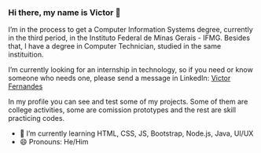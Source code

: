 ### Hi there, my name is Victor 👋
I’m in the process to get a Computer Information Systems degree, currently in the third period, in the Instituto Federal de Minas Gerais - IFMG. Besides that, I have a degree in Computer Technician, studied in the same instituition.

I’m currently looking for an internship in technology, so if you need or know someone who needs one, please send a message in LinkedIn:
<a class="badge-base__link LI-simple-link" href="https://br.linkedin.com/in/victor-fernandes-9286a8238?trk=profile-badge">Victor Fernandes</a>

In my profile you can see and test some of my projects. Some of them are college activities, some are comission prototypes and the rest are skill practicing codes.

- 🌱 I’m currently learning HTML, CSS, JS, Bootstrap, Node.js, Java, UI/UX
- 😄 Pronouns: He/Him
